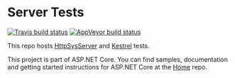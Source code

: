 Server Tests
============

[![Travis build status](https://img.shields.io/travis/aspnet/ServerTests.svg?label=travis-ci&branch=dev&style=flat-square)](https://travis-ci.org/aspnet/ServerTests/branches)
[![AppVeyor build status](https://img.shields.io/appveyor/ci/aspnetci/ServerTests/dev.svg?label=appveyor&style=flat-square)](https://ci.appveyor.com/project/aspnetci/ServerTests/branch/dev)

This repo hosts [HttpSysServer](https://github.com/aspnet/HttpSysServer) and [Kestrel](https://github.com/aspnet/KestrelHttpServer) tests.

This project is part of ASP.NET Core. You can find samples, documentation and getting started instructions for ASP.NET Core at the [Home](https://github.com/aspnet/home) repo.
